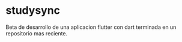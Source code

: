 # studysync
Beta de desarrollo de una aplicacion flutter con dart
terminada en un repositorio mas reciente.
